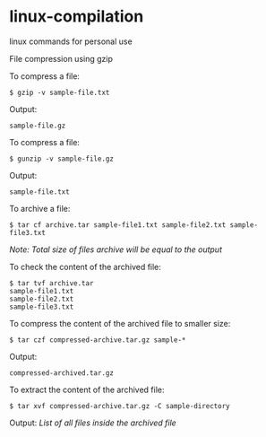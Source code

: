 # linux-compilation
linux commands for personal use

File compression using gzip

To compress a file:
```
$ gzip -v sample-file.txt
```

Output:
```
sample-file.gz
```

To compress a file:
```
$ gunzip -v sample-file.gz
```

Output:
```
sample-file.txt
```

To archive a file:
```
$ tar cf archive.tar sample-file1.txt sample-file2.txt sample-file3.txt 
```

*Note: Total size of files archive will be equal to the output*

To check the content of the archived file:
```
$ tar tvf archive.tar
sample-file1.txt
sample-file2.txt
sample-file3.txt 
```

To compress the content of the archived file to smaller size:
```
$ tar czf compressed-archive.tar.gz sample-*
```

Output:
```
compressed-archived.tar.gz
```

To extract the content of the archived file:
```
$ tar xvf compressed-archive.tar.gz -C sample-directory
```

Output:
*List of all files inside the archived file*

